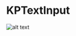 # KPTextInput

![alt text](https://github.com/[Koushik26011997]/[KPTextInput]/blob/[koushik]/images/image.png?raw=true)
